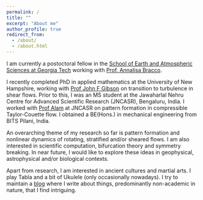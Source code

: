 ```yaml
---
permalink: /
title: ""
excerpt: "About me"
author_profile: true
redirect_from: 
  - /about/
  - /about.html
---
```


I am currently a postoctoral fellow in the [School of Earth and Atmospheric Sciences at Georgia Tech](https://eas.gatech.edu/) working with [Prof. Annalisa Bracco](https://eas.gatech.edu/people/bracco-dr-annalisa). 

I recently completed PhD in applied mathematics at the University of New Hampshire, working with [Prof John F Gibson](https://ceps.unh.edu/person/john-gibson) on transition to turbulence in shear flows. Prior to this, I was an MS student at the Jawaharlal Nehru Centre for Advanced Scientific Research (JNCASR), Bengaluru, India. I worked with [Prof Alam](https://www.jncasr.ac.in/faculty/meheboob/) at JNCASR on pattern formation in compressible Taylor-Couette flow. I obtained a BE(Hons.) in mechanical engineering from BITS Pilani, India.

An overarching theme of my research so far is pattern formation and nonlinear dynamics of rotating, stratified and/or sheared flows. I am also interested in scientific computation, bifurcation theory and symmetry breaking. In near future, I would like to explore these ideas in geophysical, astrophysical and/or biological contexts.

Apart from research, I am interested in ancient cultures and martial arts. I play Tabla and a bit of Ukulele (only occasionally nowadays). I try to maintain a [blog](https://sublimeplace.wordpress.com/) where I write about things, predominantly non-academic in nature, that I find intriguing.  

